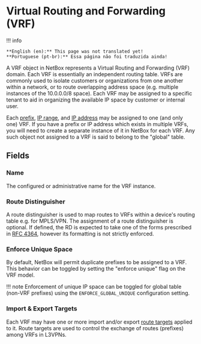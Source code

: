# Virtual Routing and Forwarding (VRF)

!!! info

    **English (en):** This page was not translated yet!
    **Portuguese (pt-br):** Essa página não foi traduzida ainda!

A VRF object in NetBox represents a Virtual Routing and Forwarding (VRF) domain. Each VRF is essentially an independent routing table. VRFs are commonly used to isolate customers or organizations from one another within a network, or to route overlapping address space (e.g. multiple instances of the 10.0.0.0/8 space). Each VRF may be assigned to a specific tenant to aid in organizing the available IP space by customer or internal user.

Each [prefix](./prefix.md), [IP range](./iprange.md), and [IP address](./ipaddress.md) may be assigned to one (and only one) VRF. If you have a prefix or IP address which exists in multiple VRFs, you will need to create a separate instance of it in NetBox for each VRF. Any such object not assigned to a VRF is said to belong to the "global" table.

## Fields

### Name

The configured or administrative name for the VRF instance.

### Route Distinguisher

A route distinguisher is used to map routes to VRFs within a device's routing table e.g. for MPLS/VPN. The assignment of a route distinguisher is optional. If defined, the RD is expected to take one of the forms prescribed in [RFC 4364](https://tools.ietf.org/html/rfc4364#section-4.2), however its formatting is not strictly enforced.

### Enforce Unique Space

By default, NetBox will permit duplicate prefixes to be assigned to a VRF. This behavior can be toggled by setting the "enforce unique" flag on the VRF model.

!!! note
    Enforcement of unique IP space can be toggled for global table (non-VRF prefixes) using the `ENFORCE_GLOBAL_UNIQUE` configuration setting.

### Import & Export Targets

Each VRF may have one or more import and/or export [route targets](./routetarget.md) applied to it. Route targets are used to control the exchange of routes (prefixes) among VRFs in L3VPNs.
